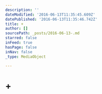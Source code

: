 ```yaml
---
description: ''
dateModified: '2016-06-13T11:35:45.609Z'
datePublished: '2016-06-13T11:35:46.742Z'
title: +
author: []
sourcePath: _posts/2016-06-13-.md
starred: false
inFeed: true
hasPage: false
inNav: false
_type: MediaObject

---
```

# +